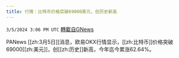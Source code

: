 ```yaml
---
title: 行情：比特币价格突破69000美元，创历史新高
---
```

`3/5/2024 3:06 PM UTC` [轉載自GNews](https://gnews.org/articles/2367540)

PANews [[zh:3月5日]]消息，欧易OKX行情显示，[[zh:比特币]]价格突破69000[[zh:美元]]，创[[zh:历史]]新高，今年迄今累涨62.64%。
